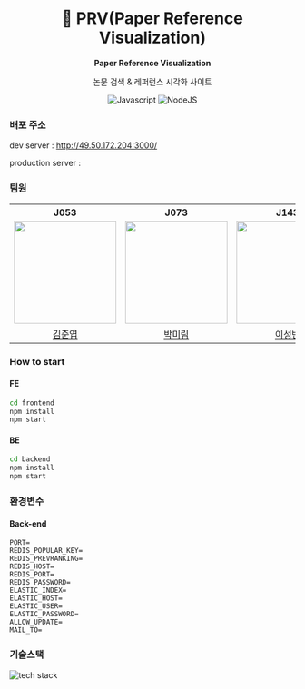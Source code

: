 <div align="center" >

# 🌟 PRV(Paper Reference Visualization)

**Paper Reference Visualization**

논문 검색 & 레퍼런스 시각화 사이트

![Javascript](https://img.shields.io/badge/javascript-ES6+-yellow?logo=javascript)
![NodeJS](https://img.shields.io/badge/node.js-v18-green?logo=node.js)

</div>

### 배포 주소

dev server : http://49.50.172.204:3000/

production server :

### 팀원

<table>
  <th>J053</th>
  <th>J073</th>
  <th>J143</th>
  <th>J205</th>
  <tr>
    <td><img src="https://avatars.githubusercontent.com/u/53340295?v=4" width="180" height="180"/></td>
    <td><img src="https://avatars.githubusercontent.com/u/50133823?v=4" width="180" height="180"/></td>
    <td><img src="https://avatars.githubusercontent.com/u/25934842?v=4" width="180" height="180"/></td>
    <td><img src="https://avatars.githubusercontent.com/u/30085476?v=4" width="180" height="180"/></td>
  </tr>
  <tr>
    <td align="center"><a href="https://github.com/JunYupK">김준엽</a></td>
    <td align="center"><a href="https://github.com/Palwol">박미림</a></td>
    <td align="center"><a href="https://github.com/leesungbin">이성빈</a></td>
    <td align="center"><a href="https://github.com/yeynii">최예윤</a></td>
  </tr>
</table>

### How to start

#### FE

```bash
cd frontend
npm install
npm start
```

#### BE

```bash
cd backend
npm install
npm start
```

### 환경변수

#### Back-end

```
PORT=
REDIS_POPULAR_KEY=
REDIS_PREVRANKING=
REDIS_HOST=
REDIS_PORT=
REDIS_PASSWORD=
ELASTIC_INDEX=
ELASTIC_HOST=
ELASTIC_USER=
ELASTIC_PASSWORD=
ALLOW_UPDATE=
MAIL_TO=
```

### 기술스택

![tech stack](https://s3.us-west-2.amazonaws.com/secure.notion-static.com/dc2980d2-2539-4ab8-918f-0a0536f73e70/Untitled.png?X-Amz-Algorithm=AWS4-HMAC-SHA256&X-Amz-Content-Sha256=UNSIGNED-PAYLOAD&X-Amz-Credential=AKIAT73L2G45EIPT3X45%2F20221207%2Fus-west-2%2Fs3%2Faws4_request&X-Amz-Date=20221207T045207Z&X-Amz-Expires=86400&X-Amz-Signature=b1bb6ee2b2f4d26514f5d0d54a30d521946f2af1e70380e1f521054da7e2dfec&X-Amz-SignedHeaders=host&response-content-disposition=filename%3D%22Untitled.png%22&x-id=GetObject)
